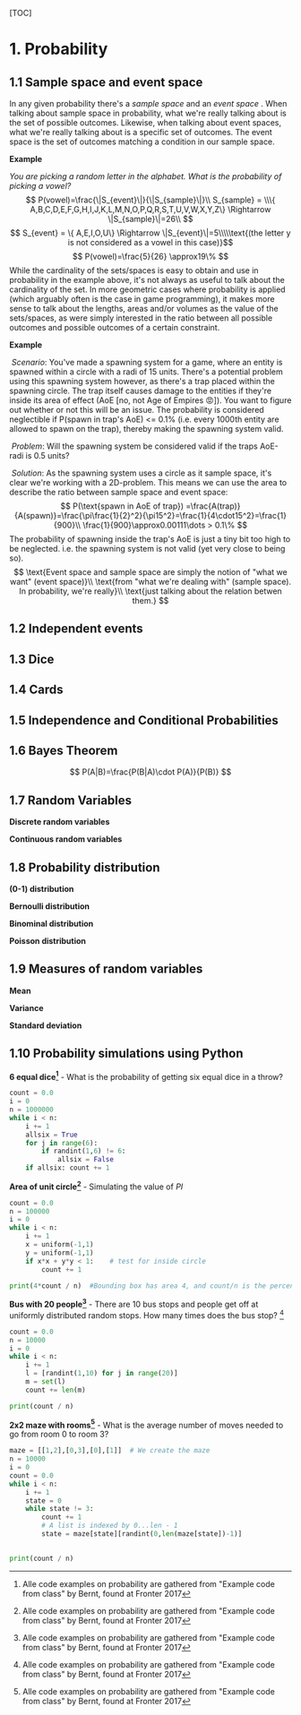 [TOC]

# 1. Probability

##  1.1 Sample space and event space

In any given probability there's a _sample space_ and an _event space_ . When talking about sample space in probability, what we're really talking about is the set of possible outcomes. Likewise, when talking about event spaces, what we're really talking about is a specific set of outcomes. The event space is the set of outcomes matching a condition in our sample space.

**Example**

*You are picking a random letter in the alphabet. What is the probability of picking a vowel?*
$$
P(vowel)=\frac{\|S_{event}\|}{\|S_{sample}\|}\\
S_{sample} = \\\{ A,B,C,D,E,F,G,H,I,J,K,L,M,N,O,P,Q,R,S,T,U,V,W,X,Y,Z\} \Rightarrow \|S_{sample}\|=26\\ $$$$
S_{event} = \{ A,E,I,O,U\} \Rightarrow \|S_{event}\|=5\\\\\text{(the letter y is not considered as a vowel in this case)}$$$$
P(vowel)=\frac{5}{26} \approx19\%
$$
While the cardinality of the sets/spaces is easy to obtain and use in probability in the example above, it's not always as useful to talk about the cardinality of the set. In more geometric cases where probability is applied (which arguably often is the case in game programming), it makes more sense to talk about the lengths, areas and/or volumes as the value of the sets/spaces, as were simply interested in the ratio between all possible outcomes and possible outcomes of a certain constraint.

**Example**

​	*Scenario*: You've made a spawning system for a game, where an entity is spawned within a circle with a radi of 15 units. There's a potential problem using this spawning system however, as there's a trap placed within the spawning circle. The trap itself causes damage to the entities if they're inside its area of effect (AoE [no, not Age of Empires ​:rage:​]). You want to figure out whether or not this will be an issue. The probability is considered neglectible if P(spawn in trap's AoE) <= 0.1% (i.e. every 1000th entity are allowed to spawn on the trap), thereby making the spawning system valid.

​	*Problem*: Will the spawning system be considered valid if the traps AoE-radi is 0.5 units?

​	*Solution*: As the spawning system uses a circle as it sample space, it's clear we're working with a 2D-problem. This means we can use the area to describe the ratio between sample space and event space:
$$
P(\text{spawn in AoE of trap}) =\frac{A(trap)}{A(spawn)}=\frac{\pi\frac{1}{2}^2}{\pi15^2}=\frac{1}{4\cdot15^2}=\frac{1}{900}\\
\frac{1}{900}\approx0.00111\dots > 0.1\%
$$
The probability of spawning inside the trap's AoE is just a tiny bit too high to be neglected. i.e. the spawning system is not valid (yet very close to being so).
$$
\text{Event space and sample space are simply the notion of "what we want" (event space)}\\
\text{from "what we're dealing with" (sample space). In  probability, we're really}\\
\text{just talking about the relation betwen them.}
$$

## 1.2 Independent events

## 1.3 Dice

## 1.4 Cards

## 1.5 Independence and Conditional Probabilities

## 1.6 Bayes Theorem

$$
P(A|B)=\frac{P(B|A)\cdot P(A)}{P(B)}
$$

## 1.7 Random Variables

**Discrete random variables**

**Continuous random variables** 

## 1.8 Probability distribution

**(0-1) distribution** 

**Bernoulli distribution** 

**Binominal distribution** 

**Poisson distribution**

## 1.9 Measures of random variables

**Mean**

**Variance**

**Standard deviation**

## 1.10 Probability simulations using Python

**6 equal dice[^1]** - What is the probability of getting six equal dice in a throw?

```python
count = 0.0
i = 0
n = 1000000
while i < n:
    i += 1
    allsix = True
    for j in range(6):
        if randint(1,6) != 6:
            allsix = False
    if allsix: count += 1

```

**Area of unit circle[^1]** - Simulating the value of *PI*

```python
count = 0.0
n = 100000
i = 0
while i < n:
    i += 1
    x = uniform(-1,1)
    y = uniform(-1,1)
    if x*x + y*y < 1:    # test for inside circle
        count += 1

print(4*count / n)  #Bounding box has area 4, and count/n is the percentage of the bounding box
```

**Bus with 20 people[^1]** - There are 10 bus stops and people get off at uniformly distributed random stops. How many times does the bus stop? [^1]

```python
count = 0.0
n = 10000
i = 0
while i < n:
    i += 1
    l = [randint(1,10) for j in range(20)]
    m = set(l)
    count += len(m)

print(count / n)
```

**2x2 maze with rooms[^1]** - What is the average number of moves needed to go from room 0 to room 3?

```python
maze = [[1,2],[0,3],[0],[1]]  # We create the maze
n = 10000
i = 0
count = 0.0
while i < n:
    i += 1
    state = 0
    while state != 3:
        count += 1
        # A list is indexed by 0...len - 1
        state = maze[state][randint(0,len(maze[state])-1)]
        

print(count / n)

```



[^1]: Alle code examples on probability are gathered from "Example code from class" by Bernt, found at Fronter 2017